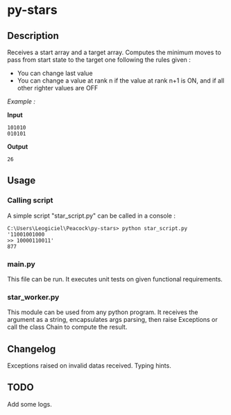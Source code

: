 # py-stars #

## Description ##

Receives a start array and a target array.
Computes the minimum moves to pass from start state to the target one following the rules given :
- You can change last value
- You can change a value at rank n if the value at rank n+1 is ON, and if all other righter values are OFF

*Example :*

**Input**
````
101010
010101
````

**Output**
````
26
````

## Usage ##

### Calling script ###

A simple script "star_script.py" can be called in a console :
````
C:\Users\Leogiciel\Peacock\py-stars> python star_script.py '11001001000
>> 10000110011'
877
````

### main.py ###

This file can be run. It executes unit tests on given functional requirements.

### star_worker.py ###

This module can be used from any python program. 
It receives the argument as a string, encapsulates args parsing, then raise Exceptions or call the class Chain to compute the result.

## Changelog ##

Exceptions raised on invalid datas received.
Typing hints.

## TODO ##

Add some logs.